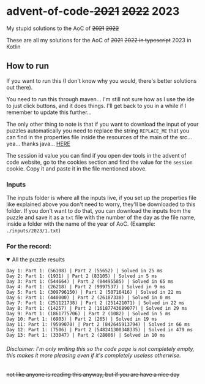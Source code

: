 # advent-of-code-~~2021~~ ~~2022~~ 2023

My stupid solutions to the AoC of ~~2021~~ ~~2022~~

These are all my solutions for the AoC of ~~2021~~ ~~2022 in typescript~~ 2023 in Kotlin

## How to run

If you want to run this (I don't know why you would, there's better solutions out there).

You need to run this through maven... I'm still not sure how as I use the ide to just click buttons, and it does things.
I'll get back to you in a while if I remember to update this further...

The only other thing to note is that if you want to download the input of your puzzles automatically you need to replace
the string `REPLACE_ME` that you can find in the properties file inside the resources of the main of the src... yea...
thanks java... [HERE](./src/main/resources/application.properties)

The session id value you can find if you open dev tools in the advent of code website, go to the cookies section and
find the value for the `session` cookie. Copy it and paste it in the file mentioned above.

### Inputs

The inputs folder is where all the inputs live, if you set up the properties file like explained above you don't need to
worry, they'll be downloaded to this folder. If you don't want to do that, you can download the inputs from the puzzle
and save it as a `txt` file with the number of the day as the file name, inside a folder with the name of the year of
AoC. (Example: `./inputs/2023/1.txt`)

### For the record:

<details open>
  <summary>All the puzzle results</summary>
  <p>

```
Day 1: Part 1: (56108) | Part 2 (55652) | Solved in 25 ms
Day 2: Part 1: (1931) | Part 2 (83105) | Solved in 5 ms
Day 3: Part 1: (544664) | Part 2 (84495585) | Solved in 65 ms
Day 4: Part 1: (26218) | Part 2 (9997537) | Solved in 9 ms
Day 5: Part 1: (309796150) | Part 2 (50716416) | Solved in 22 ms
Day 6: Part 1: (440000) | Part 2 (26187338) | Solved in 0 ms
Day 7: Part 1: (251121738) | Part 2 (251421071) | Solved in 22 ms
Day 8: Part 1: (14257) | Part 2 (16187743689077) | Solved in 29 ms
Day 9: Part 1: (1861775706) | Part 2 (1082) | Solved in 5 ms
Day 10: Part 1: (6903) | Part 2 (265) | Solved in 19 ms
Day 11: Part 1: (9599070) | Part 2 (842645913794) | Solved in 66 ms
Day 12: Part 1: (7506) | Part 2 (548241300348335) | Solved in 479 ms
Day 13: Part 1: (33047) | Part 2 (28806) | Solved in 10 ms
```

  </p>
</details>

###### Disclaimer: I'm only writing this so the code page is not completely empty, this makes it more pleasing even if it's completely useless otherwise.

~~not like anyone is reading this anyway, but if you are have a nice day~~
